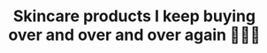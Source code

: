 ---
title: "Skincare products I keep buying over and over and over again \U0001F937\U0001F3FB‍♀️"
description: Longterm skincare products.
link: https://youtu.be/s_cOuVJPAPY
creator: Cassandra Bankson
tag: Skincare products
tags: cassandra bankson,skincare,skinfluencer,skintelligent,skintellectual,beYOUtiful,Skincare,skincare
  I can’t stop buying,skincare products I am obsessed with,best skincare products,skincare
  I buy over and over again,skin care routine,skin care,tik tok skincare,tik tok skincare
  products,skincare tiktok,skincare for oily skin,best skinare,best acne products,best
  skincare for acne,best skincare 2021
layout: post
---